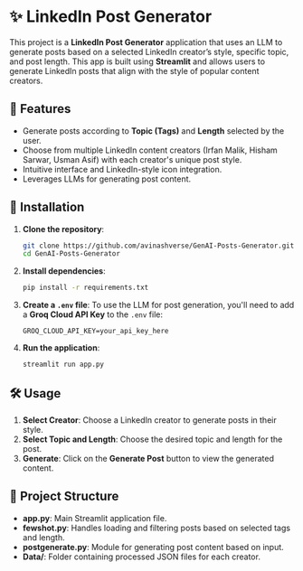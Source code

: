 
# ✨ LinkedIn Post Generator

This project is a **LinkedIn Post Generator** application that uses an LLM to generate posts based on a selected LinkedIn creator’s style, specific topic, and post length. This app is built using **Streamlit** and allows users to generate LinkedIn posts that align with the style of popular content creators.



## 🚀 Features
- Generate posts according to **Topic (Tags)** and **Length** selected by the user.
- Choose from multiple LinkedIn content creators (Irfan Malik, Hisham Sarwar, Usman Asif) with each creator's unique post style.
- Intuitive interface and LinkedIn-style icon integration.
- Leverages LLMs for generating post content.

## 🔧 Installation

1. **Clone the repository**:
    ```bash
    git clone https://github.com/avinashverse/GenAI-Posts-Generator.git
    cd GenAI-Posts-Generator
    ```

2. **Install dependencies**:
    ```bash
    pip install -r requirements.txt
    ```

3. **Create a `.env` file**:
    To use the LLM for post generation, you'll need to add a **Groq Cloud API Key** to the `.env` file:
    ```plaintext
    GROQ_CLOUD_API_KEY=your_api_key_here
    ```

4. **Run the application**:
    ```bash
    streamlit run app.py
    ```

## 🛠️ Usage

1. **Select Creator**: Choose a LinkedIn creator to generate posts in their style.
2. **Select Topic and Length**: Choose the desired topic and length for the post.
3. **Generate**: Click on the **Generate Post** button to view the generated content.

## 📂 Project Structure

- **app.py**: Main Streamlit application file.
- **fewshot.py**: Handles loading and filtering posts based on selected tags and length.
- **postgenerate.py**: Module for generating post content based on input.
- **Data/**: Folder containing processed JSON files for each creator.
